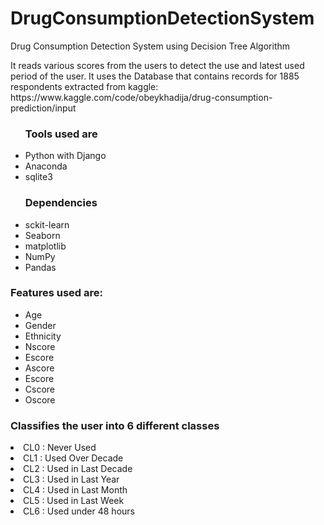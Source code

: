 # DrugConsumptionDetectionSystem
Drug Consumption Detection System using Decision Tree Algorithm

<p>It reads various scores from the users to detect the use and latest used period of the user.
It uses the Database that contains records for 1885 respondents extracted from kaggle: https://www.kaggle.com/code/obeykhadija/drug-consumption-prediction/input
</p>
<ul><h3>Tools used are</h3>
<li>Python with Django</li>
<li>Anaconda</li>
<li>sqlite3</li>
</ul>
<ul><h3>Dependencies</h3>
<li> sckit-learn</li>
<li> Seaborn</li>
<li> matplotlib</li>
<li>NumPy</li>
<li> Pandas </li>
</ul>

<h3> Features used are:</h3>
<ul>
<li> Age</li>
<li>Gender</li>
<li> Ethnicity</li>
<li>Nscore</li>
<li>Escore</li>
<li>Ascore</li>
<li>Escore</li>
<li>Cscore</li>
<li>Oscore</li>
</ul>
<h3> Classifies the user into 6 different classes </h3>
<li>CL0 : Never Used </li>
<li>CL1 : Used Over Decade</li>
<li>CL2 : Used in Last Decade</li>
<li>CL3 : Used in Last Year</li>
<li>CL4 : Used in Last Month</li>
<li>CL5 : Used in Last Week</li>
<li>CL6 : Used under 48 hours</li>


